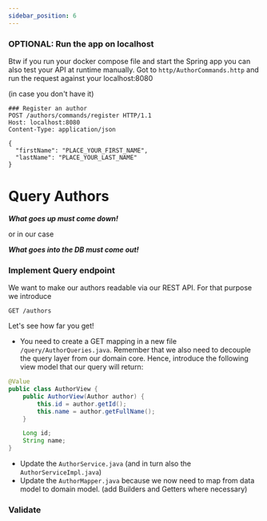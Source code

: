 ```yaml
---
sidebar_position: 6
---
```

### OPTIONAL: Run the app on localhost
Btw if you run your docker compose file and start the Spring app you can also test your API at runtime manually.
Got to ``http/AuthorCommands.http`` and run the request against your localhost:8080

(in case you don't have it)
```
### Register an author
POST /authors/commands/register HTTP/1.1
Host: localhost:8080
Content-Type: application/json

{
  "firstName": "PLACE_YOUR_FIRST_NAME",
  "lastName": "PLACE_YOUR_LAST_NAME"
}
```

# Query Authors

**_What goes up must come down!_**

or in our case

**_What goes into the DB must come out!_**

### Implement Query endpoint

We want to make our authors readable via our REST API. For that purpose we introduce

```
GET /authors
```
Let's see how far you get!
* You need to create a GET mapping in a new file ``/query/AuthorQueries.java``. Remember that we also need to decouple 
  the query layer from our domain core. Hence, introduce the following view model that our query will return:

```java
@Value
public class AuthorView {
    public AuthorView(Author author) {
        this.id = author.getId();
        this.name = author.getFullName();
    }

    Long id;
    String name;
}
```

* Update the ``AuthorService.java`` (and in turn also the ``AuthorServiceImpl.java``)
* Update the ``AuthorMapper.java`` because we now need to map from data model to domain model. (add Builders and 
  Getters where necessary)

### Validate

